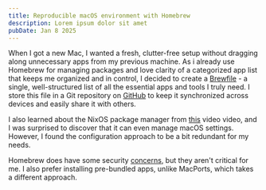 ```yaml
---
title: Reproducible macOS environment with Homebrew
description: Lorem ipsum dolor sit amet
pubDate: Jan 8 2025
---
```

When I got a new Mac, I wanted a fresh, clutter-free setup without dragging along unnecessary apps from my previous machine. As i already use Homebrew for managing packages and love clarity of a categorized app list that keeps me organized and in control, I decided to create a  [Brewfile](https://gist.github.com/ChristopherA/a579274536aab36ea9966f301ff14f3f) - a single, well-structured list of all the essential apps and tools I truly need. I store this file in a Git repository on [GitHub](https://github.com/andriyor/environment/blob/master/Brewfile) to keep it synchronized across devices and easily share it with others.

I also learned about the NixOS package manager from [this](https://www.youtube.com/watch?v=Z8BL8mdzWHI&t=1327s) video video, and I was surprised to discover that it can even manage macOS settings. However, I found the configuration approach to be a bit redundant for my needs.

Homebrew does have some security [concerns](https://www.sainnhe.dev/post/dont-use-homebrew/), but they aren't critical for me. I also prefer installing pre-bundled apps, unlike MacPorts, which takes a different approach.